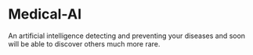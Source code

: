 # Medical-AI
An artificial intelligence detecting and preventing your diseases and soon will be able to discover others much more rare.
